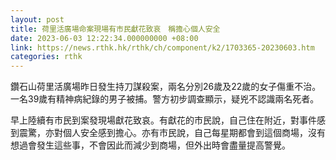 ```yaml
---
layout: post
title: 荷里活廣場命案現場有市民獻花致哀　稱擔心個人安全
date: 2023-06-03 12:22:34.000000000 +08:00
link: https://news.rthk.hk/rthk/ch/component/k2/1703365-20230603.htm
categories: rthk
---
```


鑽石山荷里活廣場昨日發生持刀謀殺案，兩名分別26歲及22歲的女子傷重不治。一名39歲有精神病紀錄的男子被捕。警方初步調查顯示，疑兇不認識兩名死者。

早上陸續有市民到案發現場獻花致哀。有獻花的市民說，自己住在附近，對事件感到震驚，亦對個人安全感到擔心。亦有市民說，自己每星期都會到這個商場，沒有想過會發生這些事，不會因此而減少到商場，但外出時會盡量提高警覺。
